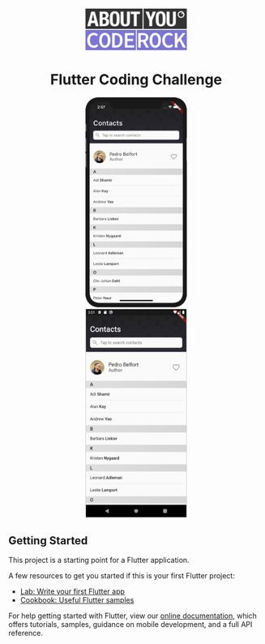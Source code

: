 <h1 align="center">
  <img width="200" src=".github/project-logo.png">
  <br>
  <br>
  Flutter Coding Challenge
  <br>
</h1>

<p align="middle">
  <img src=".github/ios-app-result.png" width="200" />
  <br>
  <img src=".github/android-app-result.png" width="200" />
</p>

## Getting Started



This project is a starting point for a Flutter application.

A few resources to get you started if this is your first Flutter project:

- [Lab: Write your first Flutter app](https://flutter.dev/docs/get-started/codelab)
- [Cookbook: Useful Flutter samples](https://flutter.dev/docs/cookbook)

For help getting started with Flutter, view our
[online documentation](https://flutter.dev/docs), which offers tutorials,
samples, guidance on mobile development, and a full API reference.
